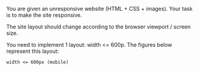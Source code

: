 You are given an unresponsive website (HTML + CSS + images). Your task is to make the site responsive.

The site layout should change according to the browser viewport / screen size. 

You need to implement 1 layout: width <= 600p. The figures below represent this layout:

	width <= 600px (mobile)
